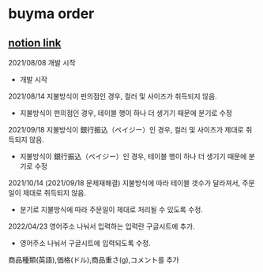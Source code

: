 # buyma order

## [notion link](https://www.notion.so/buyma-ad5fca580926462f9036506fe1fac290)

2021/08/08
개발 시작

- 개발 시작

2021/08/14
지불방식이 펀의점인 경우, 컬러 및 사이즈가 취득되지 않음.

- 지불방식이 펀의점인 경우, 테이블 행이 하나 더 생기기 때문에 분기로 수정

2021/09/18
지불방식이 銀行振込（ペイジー）인 경우, 컬러 및 사이즈가 제대로 취득되지 않음.

- 지불방식이 銀行振込（ペイジー）인 경우, 테이블 행이 하나 더 생기기 때문에 분기로 수정

2021/10/14 (2021/09/18 문제재해결)
지불방식에 따라 테이블 갯수가 달라져서, 주문일이 제대로 취득되지 않음.

- 분기로 지불방식에 따라 주문일이 제대로 처리될 수 있도록 수정.

2022/04/23
영어주소 나눠서 입력하는 입력란 구글시트에 추가.

- 영어주소 나눠서 구글시트에 입력되도록 수정.

商品種類(英語),価格(ドル),商品重さ(g),コメント를 추가
